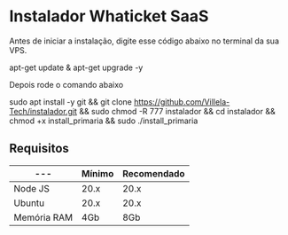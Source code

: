# Instalador Whaticket SaaS

Antes de iniciar a instalação, digite esse código abaixo no terminal da sua VPS.

apt-get update & apt-get upgrade -y

Depois rode o comando abaixo

sudo apt install -y git && git clone https://github.com/Villela-Tech/instalador.git && sudo chmod -R 777 instalador &&  cd instalador && chmod +x install_primaria && sudo ./install_primaria

## Requisitos

| --- | Mínimo | Recomendado |
| --- | --- | --- |
| Node JS | 20.x | 20.x |
| Ubuntu | 20.x | 20.x |
| Memória RAM | 4Gb | 8Gb |  
